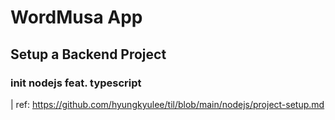 # WordMusa App
## Setup a Backend Project
### init nodejs feat. typescript
| ref: https://github.com/hyungkyulee/til/blob/main/nodejs/project-setup.md


```
```
